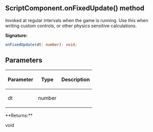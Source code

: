 
## ScriptComponent.onFixedUpdate() method

Invoked at regular intervals when the game is running. Use this when writing custom controls, or other physics sensitive calculations.

**Signature:**

```typescript
onFixedUpdate(dt: number): void;
```

## Parameters

<table><thead><tr><th>

Parameter


</th><th>

Type


</th><th>

Description


</th></tr></thead>
<tbody><tr><td>

dt


</td><td>

number


</td><td>


</td></tr>
</tbody></table>
**Returns:**

void

